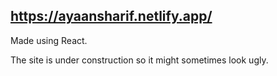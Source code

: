 ## https://ayaansharif.netlify.app/

Made using React. 

The site is under construction so it might sometimes look ugly. 
